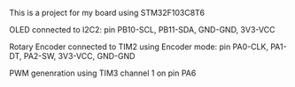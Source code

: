 This is a project for my board using STM32F103C8T6

  OLED connected to I2C2: pin PB10-SCL, PB11-SDA, GND-GND, 3V3-VCC

  Rotary Encoder connected to TIM2  using Encoder mode: pin PA0-CLK, PA1-DT, PA2-SW, 3V3-VCC, GND-GND

  PWM genenration using TIM3 channel 1 on pin PA6
